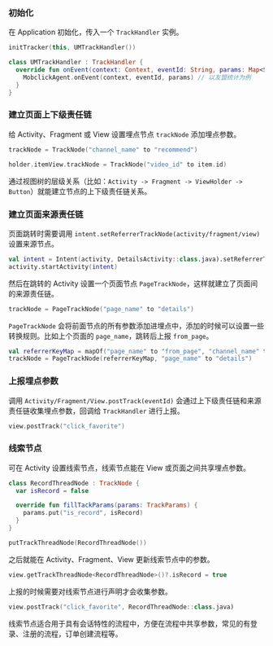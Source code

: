 ### 初始化

在 Application 初始化，传入一个 `TrackHandler` 实例。

```kotlin
initTracker(this, UMTrackHandler())
```

```kotlin
class UMTrackHandler : TrackHandler {
  override fun onEvent(context: Context, eventId: String, params: Map<String, String>) {
    MobclickAgent.onEvent(context, eventId, params) // 以友盟统计为例
  }
}
```

### 建立页面上下级责任链

给 Activity、Fragment 或 View 设置埋点节点 `trackNode` 添加埋点参数。

```kotlin
trackNode = TrackNode("channel_name" to "recommend")
```

```kotlin
holder.itemView.trackNode = TrackNode("video_id" to item.id)
```

通过视图树的层级关系（比如：`Activity -> Fragment -> ViewHolder -> Button`）就能建立节点的上下级责任链关系。

### 建立页面来源责任链

页面跳转时需要调用 `intent.setReferrerTrackNode(activity/fragment/view)` 设置来源节点。

```kotlin
val intent = Intent(activity, DetailsActivity::class.java).setReferrerTrackNode(view)
activity.startActivity(intent)
```

然后在跳转的 Activity 设置一个页面节点 `PageTrackNode`，这样就建立了页面间的来源责任链。

```kotlin
trackNode = PageTrackNode("page_name" to "details")
```

`PageTrackNode` 会将前面节点的所有参数添加进埋点中，添加的时候可以设置一些转换规则。比如上个页面的 `page_name`，跳转后上报 `from_page`。

```kotlin
val referrerKeyMap = mapOf("page_name" to "from_page", "channel_name" to "from_channel_name")
trackNode = PageTrackNode(referrerKeyMap, "page_name" to "details")
```

### 上报埋点参数

调用 `Activity/Fragment/View.postTrack(eventId)` 会通过上下级责任链和来源责任链收集埋点参数，回调给 `TrackHandler` 进行上报。

```kotlin
view.postTrack("click_favorite")
```

### 线索节点

可在 Activity 设置线索节点，线索节点能在 View 或页面之间共享埋点参数。

```kotlin
class RecordThreadNode : TrackNode {
  var isRecord = false

  override fun fillTackParams(params: TrackParams) {
    params.put("is_record", isRecord)
  }
}

putTrackThreadNode(RecordThreadNode())
```

之后就能在 Activity、Fragment、View 更新线索节点中的参数。

```kotlin
view.getTrackThreadNode<RecordThreadNode>()?.isRecord = true
```

上报的时候需要对线索节点进行声明才会收集参数。

```kotlin
view.postTrack("click_favorite", RecordThreadNode::class.java)
```

线索节点适合用于具有会话特性的流程中，方便在流程中共享参数，常见的有登录、注册的流程，订单创建流程等。